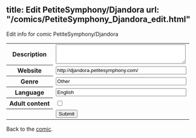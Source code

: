 title: Edit PetiteSymphony/Djandora
url: "/comics/PetiteSymphony_Djandora_edit.html"
---
Edit info for comic PetiteSymphony/Djandora

<form name="comic" action="http://gaepostmail.appspot.com/comic/" method="post">
<table class="comicinfo">
<tr>
<th>Description</th><td><textarea name="description" cols="40" rows="3"></textarea></td>
</tr>
<tr>
<th>Website</th><td><input type="text" name="url" value="http://djandora.petitesymphony.com/" size="40"/></td>
</tr>
<tr>
<th>Genre</th><td><input type="text" name="genre" value="Other" size="40"/></td>
</tr>
<tr>
<th>Language</th><td><input type="text" name="language" value="English" size="40"/></td>
</tr>
<tr>
<th>Adult content</th><td><input type="checkbox" name="adult" value="adult" /></td>
</tr>
<tr>
<th></th><td>
<input type="hidden" name="comic" value="PetiteSymphony_Djandora" />
<input type="submit" name="submit" value="Submit" />
</td>
</tr>
</table>
</form>

Back to the [comic](PetiteSymphony_Djandora.html).
